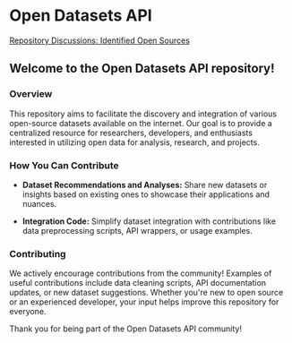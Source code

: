 # Open Datasets API

[Repository Discussions: Identified Open Sources](https://github.com/Data-For-Good-Ottawa/open-datasets-api/discussions/2)

## Welcome to the Open Datasets API repository!

### Overview

This repository aims to facilitate the discovery and integration of various open-source datasets available on the internet. Our goal is to provide a centralized resource for researchers, developers, and enthusiasts interested in utilizing open data for analysis, research, and projects.

### How You Can Contribute

- **Dataset Recommendations and Analyses:** Share new datasets or insights based on existing ones to showcase their applications and nuances.
  
- **Integration Code:** Simplify dataset integration with contributions like data preprocessing scripts, API wrappers, or usage examples.

### Contributing

We actively encourage contributions from the community! Examples of useful contributions include data cleaning scripts, API documentation updates, or new dataset suggestions. Whether you're new to open source or an experienced developer, your input helps improve this repository for everyone.

Thank you for being part of the Open Datasets API community!
